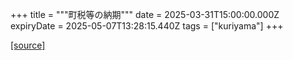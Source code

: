 +++
title = """町税等の納期"""
date = 2025-03-31T15:00:00.000Z
expiryDate = 2025-05-07T13:28:15.440Z
tags = ["kuriyama"]
+++


[[source]](https://www.town.kuriyama.hokkaido.jp/soshiki/35/933.html)
